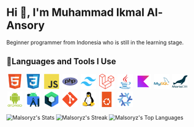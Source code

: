 # Hi 👋, I'm Muhammad Ikmal Al-Ansory
Beginner programmer from Indonesia who is still in the learning stage.

## 🚀Languages and Tools I Use
<p><a href="https://raw.githubusercontent.com/Malsoryz/Malsoryz/refs/heads/main/assets/png/html.png" target="_blank" style="display: inline-block;"><img src="https://raw.githubusercontent.com/Malsoryz/Malsoryz/refs/heads/main/assets/png/html.png" style="height: 40px; width: 40px; margin: 2px;" alt="html"/></a>
<a href="https://raw.githubusercontent.com/Malsoryz/Malsoryz/refs/heads/main/assets/png/css.png" target="_blank" style="display: inline-block;"><img src="https://raw.githubusercontent.com/Malsoryz/Malsoryz/refs/heads/main/assets/png/css.png" style="height: 40px; width: 40px; margin: 2px;" alt="css"/></a>
<a href="https://raw.githubusercontent.com/Malsoryz/Malsoryz/refs/heads/main/assets/png/javascript.png" target="_blank" style="display: inline-block;"><img src="https://raw.githubusercontent.com/Malsoryz/Malsoryz/refs/heads/main/assets/png/javascript.png" style="height: 40px; width: 40px; margin: 2px;" alt="javascript"/></a>
<a href="https://raw.githubusercontent.com/Malsoryz/Malsoryz/refs/heads/main/assets/png/php.png" target="_blank" style="display: inline-block;"><img src="https://raw.githubusercontent.com/Malsoryz/Malsoryz/refs/heads/main/assets/png/php.png" style="height: 40px; width: 40px; margin: 2px;" alt="php"/></a>
<a href="https://raw.githubusercontent.com/Malsoryz/Malsoryz/refs/heads/main/assets/png/tailwind.png" target="_blank" style="display: inline-block;"><img src="https://raw.githubusercontent.com/Malsoryz/Malsoryz/refs/heads/main/assets/png/tailwind.png" style="height: 40px; width: 40px; margin: 2px;" alt="tailwind"/></a>
<a href="https://raw.githubusercontent.com/Malsoryz/Malsoryz/refs/heads/main/assets/png/laravel.png" target="_blank" style="display: inline-block;"><img src="https://raw.githubusercontent.com/Malsoryz/Malsoryz/refs/heads/main/assets/png/laravel.png" style="height: 40px; width: 40px; margin: 2px;" alt="laravel"/></a>
<a href="https://raw.githubusercontent.com/Malsoryz/Malsoryz/refs/heads/main/assets/png/java.png" target="_blank" style="display: inline-block;"><img src="https://raw.githubusercontent.com/Malsoryz/Malsoryz/refs/heads/main/assets/png/java.png" style="height: 40px; width: 40px; margin: 2px;" alt="java"/></a>
<a href="https://raw.githubusercontent.com/Malsoryz/Malsoryz/refs/heads/main/assets/png/kotlin.png" target="_blank" style="display: inline-block;"><img src="https://raw.githubusercontent.com/Malsoryz/Malsoryz/refs/heads/main/assets/png/kotlin.png" style="height: 40px; width: 40px; margin: 2px;" alt="kotlin"/></a>
<a href="https://raw.githubusercontent.com/Malsoryz/Malsoryz/refs/heads/main/assets/png/mysql.png" target="_blank" style="display: inline-block;"><img src="https://raw.githubusercontent.com/Malsoryz/Malsoryz/refs/heads/main/assets/png/mysql.png" style="height: 40px; width: 40px; margin: 2px;" alt="mysql"/></a>
<a href="https://raw.githubusercontent.com/Malsoryz/Malsoryz/refs/heads/main/assets/png/mariadb.png" target="_blank" style="display: inline-block;"><img src="https://raw.githubusercontent.com/Malsoryz/Malsoryz/refs/heads/main/assets/png/mariadb.png" style="height: 40px; width: 40px; margin: 2px;" alt="mariadb"/></a>
<a href="https://raw.githubusercontent.com/Malsoryz/Malsoryz/refs/heads/main/assets/png/android.png" target="_blank" style="display: inline-block;"><img src="https://raw.githubusercontent.com/Malsoryz/Malsoryz/refs/heads/main/assets/png/android.png" style="height: 40px; width: 40px; margin: 2px;" alt="android"/></a>
<a href="https://raw.githubusercontent.com/Malsoryz/Malsoryz/refs/heads/main/assets/png/android-studio.png" target="_blank" style="display: inline-block;"><img src="https://raw.githubusercontent.com/Malsoryz/Malsoryz/refs/heads/main/assets/png/android-studio.png" style="height: 40px; width: 40px; margin: 2px;" alt="android-studio"/></a>
<a href="https://raw.githubusercontent.com/Malsoryz/Malsoryz/refs/heads/main/assets/png/jetpack-compose.png" target="_blank" style="display: inline-block;"><img src="https://raw.githubusercontent.com/Malsoryz/Malsoryz/refs/heads/main/assets/png/jetpack-compose.png" style="height: 40px; width: 40px; margin: 2px;" alt="jetpack-compose"/></a>
<a href="https://raw.githubusercontent.com/Malsoryz/Malsoryz/refs/heads/main/assets/png/git.png" target="_blank" style="display: inline-block;"><img src="https://raw.githubusercontent.com/Malsoryz/Malsoryz/refs/heads/main/assets/png/git.png" style="height: 40px; width: 40px; margin: 2px;" alt="git"/></a>
<a href="https://raw.githubusercontent.com/Malsoryz/Malsoryz/refs/heads/main/assets/png/linux-tux.png" target="_blank" style="display: inline-block;"><img src="https://raw.githubusercontent.com/Malsoryz/Malsoryz/refs/heads/main/assets/png/linux-tux.png" style="height: 40px; width: 40px; margin: 2px;" alt="linux-tux"/></a>
<a href="https://raw.githubusercontent.com/Malsoryz/Malsoryz/refs/heads/main/assets/png/ubuntu.png" target="_blank" style="display: inline-block;"><img src="https://raw.githubusercontent.com/Malsoryz/Malsoryz/refs/heads/main/assets/png/ubuntu.png" style="height: 40px; width: 40px; margin: 2px;" alt="ubuntu"/></a>
<a href="https://raw.githubusercontent.com/Malsoryz/Malsoryz/refs/heads/main/assets/png/nixos.png" target="_blank" style="display: inline-block;"><img src="https://raw.githubusercontent.com/Malsoryz/Malsoryz/refs/heads/main/assets/png/nixos.png" style="height: 40px; width: 40px; margin: 2px;" alt="nixos"/></a></p>

![Malsoryz's Stats](https://github-readme-stats.vercel.app/api?username=Malsoryz&theme=dark&show_icons=true&hide_border=true&count_private=false)
![Malsoryz's Streak](https://github-readme-streak-stats.herokuapp.com/?user=Malsoryz&theme=dark&hide_border=true)
![Malsoryz's Top Languages](https://github-readme-stats.vercel.app/api/top-langs/?username=Malsoryz&theme=dark&show_icons=true&hide_border=true&layout=compact)

